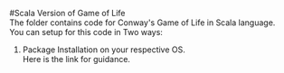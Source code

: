 #Scala Version of Game of Life</br>
The folder contains code for Conway's Game of Life in Scala language.</br>
You can setup for this code in Two ways:</br>
1. Package Installation on your respective OS.</br>
  Here is the link for guidance.</br>
